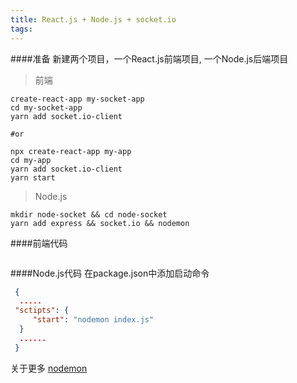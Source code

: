 ```yaml
---
title: React.js + Node.js + socket.io
tags: 
---
```

####准备
新建两个项目，一个React.js前端项目, 一个Node.js后端项目
>前端
```shell script
create-react-app my-socket-app
cd my-socket-app
yarn add socket.io-client

#or

npx create-react-app my-app
cd my-app
yarn add socket.io-client
yarn start 
```
>Node.js
```shell script
mkdir node-socket && cd node-socket
yarn add express && socket.io && nodemon
```
####前端代码
```jsx

```
####Node.js代码
在package.json中添加启动命令
```json
 {
  .....
 "sctipts": {
     "start": "nodemon index.js"
  }
  ......
 }
```
关于更多 [nodemon](https://github.com/remy/nodemon#nodemon)